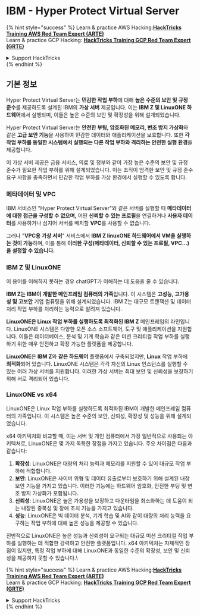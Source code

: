 # IBM - Hyper Protect Virtual Server

{% hint style="success" %}
Learn & practice AWS Hacking:<img src="../../.gitbook/assets/image (1).png" alt="" data-size="line">[**HackTricks Training AWS Red Team Expert (ARTE)**](https://training.hacktricks.xyz/courses/arte)<img src="../../.gitbook/assets/image (1).png" alt="" data-size="line">\
Learn & practice GCP Hacking: <img src="../../.gitbook/assets/image (2).png" alt="" data-size="line">[**HackTricks Training GCP Red Team Expert (GRTE)**<img src="../../.gitbook/assets/image (2).png" alt="" data-size="line">](https://training.hacktricks.xyz/courses/grte)

<details>

<summary>Support HackTricks</summary>

* Check the [**subscription plans**](https://github.com/sponsors/carlospolop)!
* **Join the** 💬 [**Discord group**](https://discord.gg/hRep4RUj7f) or the [**telegram group**](https://t.me/peass) or **follow** us on **Twitter** 🐦 [**@hacktricks\_live**](https://twitter.com/hacktricks\_live)**.**
* **Share hacking tricks by submitting PRs to the** [**HackTricks**](https://github.com/carlospolop/hacktricks) and [**HackTricks Cloud**](https://github.com/carlospolop/hacktricks-cloud) github repos.

</details>
{% endhint %}

## 기본 정보

Hyper Protect Virtual Server는 **민감한 작업 부하**에 대해 **높은 수준의 보안 및 규정 준수**를 제공하도록 설계된 IBM의 **가상 서버** 제공입니다. 이는 **IBM Z 및 LinuxONE 하드웨어**에서 실행되며, 이들은 높은 수준의 보안 및 확장성을 위해 설계되었습니다.

Hyper Protect Virtual Server는 **안전한 부팅, 암호화된 메모리, 변조 방지 가상화**와 같은 **고급 보안 기능**을 사용하여 민감한 데이터와 애플리케이션을 보호합니다. 또한 **각 작업 부하를 동일한 시스템에서 실행되는 다른 작업 부하와 격리하는 안전한 실행 환경**을 제공합니다.

이 가상 서버 제공은 금융 서비스, 의료 및 정부와 같이 가장 높은 수준의 보안 및 규정 준수가 필요한 작업 부하를 위해 설계되었습니다. 이는 조직이 엄격한 보안 및 규정 준수 요구 사항을 충족하면서 민감한 작업 부하를 가상 환경에서 실행할 수 있도록 합니다.

### 메타데이터 및 VPC

IBM 서비스인 "Hyper Protect Virtual Server"와 같은 서버를 실행할 때 **메타데이터에 대한 접근을 구성할 수 없으며,** 어떤 **신뢰할 수 있는 프로필**을 연결하거나 **사용자 데이터**를 사용하거나 심지어 서버를 배치할 **VPC**를 사용할 수 없습니다.

그러나 "**VPC용 가상 서버**" 서비스에서 **IBM Z linuxONE 하드웨어에서 VM을 실행하는 것이 가능**하며, 이를 통해 **이러한 구성(메타데이터, 신뢰할 수 있는 프로필, VPC...)을 설정할 수 있습니다.**

### IBM Z 및 LinuxONE

이 용어를 이해하지 못하는 경우 chatGPT가 이해하는 데 도움을 줄 수 있습니다.

**IBM Z는 IBM이 개발한 메인프레임 컴퓨터의 가족**입니다. 이 시스템은 **고성능, 고가용성 및 고보안** 기업 컴퓨팅을 위해 설계되었습니다. IBM Z는 대규모 트랜잭션 및 데이터 처리 작업 부하를 처리하는 능력으로 알려져 있습니다.

**LinuxONE은 Linux 작업 부하를 실행하도록 최적화된 IBM Z** 메인프레임의 라인입니다. LinuxONE 시스템은 다양한 오픈 소스 소프트웨어, 도구 및 애플리케이션을 지원합니다. 이들은 데이터베이스, 분석 및 기계 학습과 같은 미션 크리티컬 작업 부하를 실행하기 위한 매우 안전하고 확장 가능한 플랫폼을 제공합니다.

**LinuxONE**은 **IBM Z**와 **같은 하드웨어** 플랫폼에서 구축되었지만, **Linux** 작업 부하에 **최적화**되어 있습니다. LinuxONE 시스템은 각각 자신의 Linux 인스턴스를 실행할 수 있는 여러 가상 서버를 지원합니다. 이러한 가상 서버는 최대 보안 및 신뢰성을 보장하기 위해 서로 격리되어 있습니다.

### LinuxONE vs x64

LinuxONE은 Linux 작업 부하를 실행하도록 최적화된 IBM이 개발한 메인프레임 컴퓨터의 가족입니다. 이 시스템은 높은 수준의 보안, 신뢰성, 확장성 및 성능을 위해 설계되었습니다.

x64 아키텍처와 비교할 때, 이는 서버 및 개인 컴퓨터에서 가장 일반적으로 사용되는 아키텍처로, LinuxONE은 몇 가지 독특한 장점을 가지고 있습니다. 주요 차이점은 다음과 같습니다:

1. **확장성**: LinuxONE은 대량의 처리 능력과 메모리를 지원할 수 있어 대규모 작업 부하에 적합합니다.
2. **보안**: LinuxONE은 사이버 위협 및 데이터 유출로부터 보호하기 위해 설계된 내장 보안 기능을 가지고 있습니다. 이러한 기능에는 하드웨어 암호화, 안전한 부팅 및 변조 방지 가상화가 포함됩니다.
3. **신뢰성**: LinuxONE은 높은 가용성을 보장하고 다운타임을 최소화하는 데 도움이 되는 내장된 중복성 및 장애 조치 기능을 가지고 있습니다.
4. **성능**: LinuxONE은 빅 데이터 분석, 기계 학습 및 AI와 같이 대량의 처리 능력을 요구하는 작업 부하에 대해 높은 성능을 제공할 수 있습니다.

전반적으로 LinuxONE은 높은 성능과 신뢰성이 요구되는 대규모 미션 크리티컬 작업 부하를 실행하는 데 적합한 강력하고 안전한 플랫폼입니다. x64 아키텍처는 자체적인 장점이 있지만, 특정 작업 부하에 대해 LinuxONE과 동일한 수준의 확장성, 보안 및 신뢰성을 제공하지 못할 수 있습니다.\\

{% hint style="success" %}
Learn & practice AWS Hacking:<img src="../../.gitbook/assets/image (1).png" alt="" data-size="line">[**HackTricks Training AWS Red Team Expert (ARTE)**](https://training.hacktricks.xyz/courses/arte)<img src="../../.gitbook/assets/image (1).png" alt="" data-size="line">\
Learn & practice GCP Hacking: <img src="../../.gitbook/assets/image (2).png" alt="" data-size="line">[**HackTricks Training GCP Red Team Expert (GRTE)**<img src="../../.gitbook/assets/image (2).png" alt="" data-size="line">](https://training.hacktricks.xyz/courses/grte)

<details>

<summary>Support HackTricks</summary>

* Check the [**subscription plans**](https://github.com/sponsors/carlospolop)!
* **Join the** 💬 [**Discord group**](https://discord.gg/hRep4RUj7f) or the [**telegram group**](https://t.me/peass) or **follow** us on **Twitter** 🐦 [**@hacktricks\_live**](https://twitter.com/hacktricks\_live)**.**
* **Share hacking tricks by submitting PRs to the** [**HackTricks**](https://github.com/carlospolop/hacktricks) and [**HackTricks Cloud**](https://github.com/carlospolop/hacktricks-cloud) github repos.

</details>
{% endhint %}
